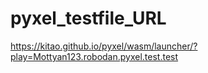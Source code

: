 # pyxel_testfile_URL

https://kitao.github.io/pyxel/wasm/launcher/?play=Mottyan123.robodan.pyxel.test.test
